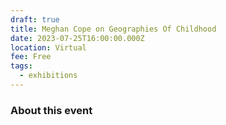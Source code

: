 ```yaml
---
draft: true
title: Meghan Cope on Geographies Of Childhood
date: 2023-07-25T16:00:00.000Z
location: Virtual
fee: Free
tags:
  - exhibitions
---
```


### About this event
